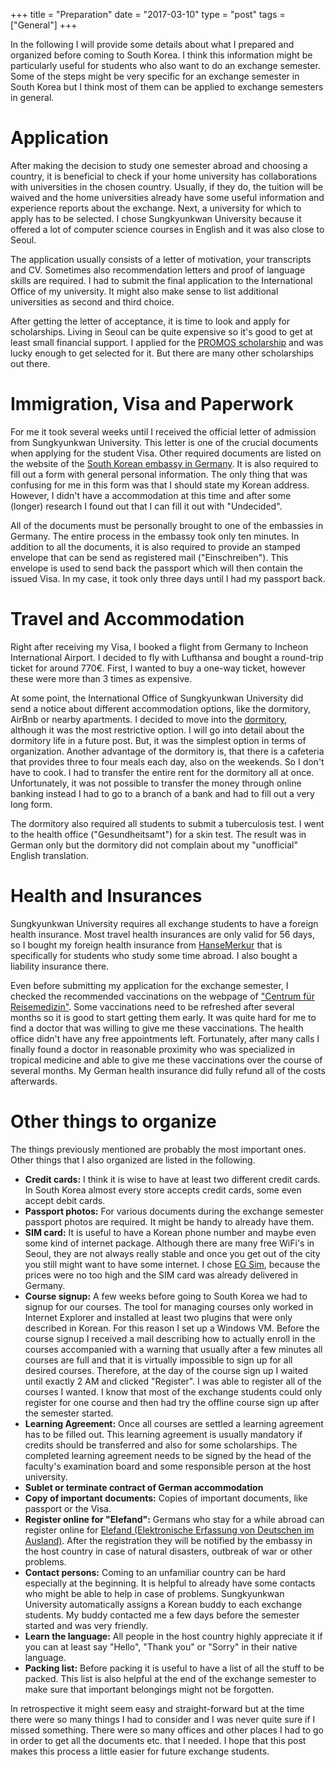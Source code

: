 +++
title = "Preparation"
date = "2017-03-10"
type = "post"
tags = ["General"]
+++

In the following I will provide some details about what I prepared and organized before coming to South Korea. I think this information might be particularly useful for students who also want to do an exchange semester. Some of the steps might be very specific for an exchange semester in South Korea but I think most of them can be applied to exchange semesters in general.

# Application

After making the decision to study one semester abroad and choosing a country, it is beneficial to check if your home university has collaborations with universities in the chosen country. Usually, if they do, the tuition will be waived and the home universities already have some useful information and experience reports about the exchange. Next, a university for which to apply has to be selected. I chose Sungkyunkwan University because it offered a lot of computer science courses in English and it was also close to Seoul.

The application usually consists of a letter of motivation, your transcripts and CV. Sometimes also recommendation letters and proof of language skills are required. I had to submit the final application to the International Office of my university. It might also make sense to list additional universities as second and third choice.

After getting the letter of acceptance, it is time to look and apply for scholarships. Living in Seoul can be quite expensive so it's good to get at least small financial support. I applied for the [PROMOS scholarship](https://www.tu-chemnitz.de/international/outgoing/promos/index.php) and was lucky enough to get selected for it. But there are many other scholarships out there.

# Immigration, Visa and Paperwork

For me it took several weeks until I received the official letter of admission from Sungkyunkwan University. This letter is one of the crucial documents when applying for the student Visa. Other required documents are listed on the website of the [South Korean embassy in Germany](http://deu.mofa.go.kr/worldlanguage/europe/deu/visa/issuance/index.jsp). It is also required to fill out a form with general personal information. The only thing that was confusing for me in this form was that I should state my Korean address. However, I didn't have a accommodation at this time and after some (longer) research I found out that I can fill it out with "Undecided".

All of the documents must be personally brought to one of the embassies in Germany. The entire process in the embassy took only ten minutes. In addition to all the documents, it is also required to provide an stamped envelope that can be send as registered mail ("Einschreiben"). This envelope is used to send back the passport which will then contain the issued Visa. In my case, it took only three days until I had my passport back.

# Travel and Accommodation

Right after receiving my Visa, I booked a flight from Germany to Incheon International Airport. I decided to fly with Lufthansa and bought a round-trip ticket for around 770€. First, I wanted to buy a one-way ticket, however these were more than 3 times as expensive.

At some point, the International Office of Sungkyunkwan University did send a notice about different accommodation options, like the dormitory, AirBnb or nearby apartments. I decided to move into the [dormitory](https://dorm.skku.edu/skku/index.jsp), although it was the most restrictive option. I will go into detail about the dormitory life in a future post. But, it was the simplest option in terms of organization. Another advantage of the dormitory is, that there is a cafeteria that provides three to four meals each day, also on the weekends. So I don't have to cook. I had to transfer the entire rent for the dormitory all at once. Unfortunately, it was not possible to transfer the money through online banking instead I had to go to a branch of a bank and had to fill out a very long form.

The dormitory also required all students to submit a tuberculosis test. I went to the health office ("Gesundheitsamt") for a skin test. The result was in German only but the dormitory did not complain about my "unofficial" English translation.

# Health and Insurances

Sungkyunkwan University requires all exchange students to have a foreign health insurance. Most travel health insurances are only valid for 56 days, so I bought my foreign health insurance from [HanseMerkur](https://www.hansemerkur.de/reiseversicherung-schueler-studenten) that is specifically for students who study some time abroad. I also bought a liability insurance there.

Even before submitting my application for the exchange semester, I checked the recommended vaccinations on the webpage of ["Centrum für Reisemedizin"](http://www.crm.de/). Some vaccinations need to be refreshed after several months so it is good to start getting them early. It was quite hard for me to find a doctor that was willing to give me these vaccinations. The health office didn't have any free appointments left. Fortunately, after many calls I finally found a doctor in reasonable proximity who was specialized in tropical medicine and able to give me these vaccinations over the course of several months. My German health insurance did fully refund all of the costs afterwards.

# Other things to organize

The things previously mentioned are probably the most important ones. Other things that I also organized are listed in the following.

* **Credit cards:** I think it is wise to have at least two different credit cards. In South Korea almost every store accepts credit cards, some even accept debit cards.
* **Passport photos:** For various documents during the exchange semester passport photos are required. It might be handy to already have them.
* **SIM card:** It is useful to have a Korean phone number and maybe even some kind of internet package. Although there are many free WiFi's in Seoul, they are not always really stable and once you get out of the city you still might want to have some internet. I chose [EG Sim](http://www.egsimcard.co.kr/), because the prices were no too high and the SIM card was already delivered in Germany.
* **Course signup:** A few weeks before going to South Korea we had to signup for our courses. The tool for managing courses only worked in Internet Explorer and installed at least two plugins that were only described in Korean. For this reason I set up a Windows VM. Before the course signup I received a mail describing how to actually enroll in the courses accompanied with a warning that usually after a few minutes all courses are full and that it is virtually impossible to sign up for all desired courses. Therefore, at the day of the course sign up I waited until exactly 2 AM and clicked "Register". I was able to register all of the courses I wanted. I know that most of the exchange students could only register for one course and then had try the offline course sign up after the semester started.
* **Learning Agreement:** Once all courses are settled a learning agreement has to be filled out. This learning agreement is usually mandatory if credits should be transferred and also for some scholarships. The completed learning agreement needs to be signed by the head of the faculty's examination board and some responsible person at the host university.
* **Sublet or terminate contract of German accommodation**
* **Copy of important documents:** Copies of important documents, like passport or the Visa.
* **Register online for "Elefand":** Germans who stay for a while abroad can register online for [Elefand (Elektronische Erfassung von Deutschen im Ausland)](https://elefand.diplo.de). After the registration they will be notified by the embassy in the host country in case of natural disasters, outbreak of war or other problems.
* **Contact persons:** Coming to an unfamiliar country can be hard especially at the beginning. It is helpful to already have some contacts who might be able to help in case of problems. Sungkyunkwan University automatically assigns a Korean buddy to each exchange students. My buddy contacted me a few days before the semester started and was very friendly.
* **Learn the language:** All people in the host country highly appreciate it if you can at least say "Hello", "Thank you" or "Sorry" in their native language.
* **Packing list:** Before packing it is useful to have a list of all the stuff to be packed. This list is also helpful at the end of the exchange semester to make sure that important belongings might not be forgotten.

In retrospective it might seem easy and straight-forward but at the time there were so many things I had to consider and I was never quite sure if I missed something. There were so many offices and other places I had to go in order to get all the documents etc. that I needed. I hope that this post makes this process a little easier for future exchange students.
